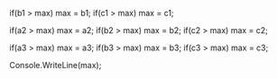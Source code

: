 if(b1 > max)  max = b1;
if(c1 > max)  max = c1;

if(a2 > max)  max = a2;
if(b2 > max)  max = b2;
if(c2 > max)  max = c2;

if(a3 > max)  max = a3;
if(b3 > max)  max = b3;
if(c3 > max)  max = c3;

Console.WriteLine(max);